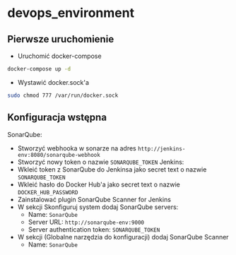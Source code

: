 # devops_environment

## Pierwsze uruchomienie
- Uruchomić docker-compose
```bash
docker-compose up -d
```
- Wystawić docker.sock'a
```bash
sudo chmod 777 /var/run/docker.sock
```

## Konfiguracja wstępna
SonarQube:
- Stworzyć webhooka w sonarze na adres `http://jenkins-env:8080/sonarqube-webhook`
- Stworzyć nowy token o nazwie `SONARQUBE_TOKEN`
Jenkins:
- Wkleić token z SonarQube do Jenkinsa jako secret text o nazwie `SONARQUBE_TOKEN`
- Wkleić hasło do Docker Hub'a jako secret text o nazwie `DOCKER_HUB_PASSWORD`
- Zainstalować plugin SonarQube Scanner for Jenkins
- W sekcji Skonfiguruj system dodaj SonarQube servers:
    - Name: `SonarQube`
    - Server URL: `http://sonarqube-env:9000`
    - Server authentication token: `SONARQUBE_TOKEN `
- W sekcji (Globalne narzędzia do konfiguracji) dodaj SonarQube Scanner
    - Name: `SonarQube`

